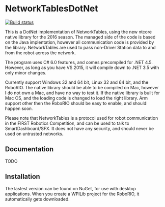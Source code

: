# NetworkTablesDotNet
[![Build status](https://ci.appveyor.com/api/projects/status/q6e3jxtlavkpuf3p/branch/master?svg=true)](https://ci.appveyor.com/project/robotdotnet/networktablescore/branch/master)

This is a DotNet implementation of NetworkTables, using the new ntcore native library for the 2016 season. The managed side of the code is based on the Java implentation, however all communication code is provided by the library. NetworkTables are used to pass non-Driver Station data to and from the robot across the network.

The program uses C# 6.0 features, and comes precompiled for .NET 4.5. However, as long as you have VS 2015, it will compile down to .NET 3.5 with only minor changes. 

Currently support Windows 32 and 64 bit, Linux 32 and 64 bit, and the RoboRIO. The native library should be able to be compiled on Mac, however I do not own a Mac, and have no way to test it. If the native library is built for Mac OS, and the loading code is changed to load the right library. Arm support other then the RoboRIO should be easy to enable, and should happen soon.


Please note that NetworkTables is a protocol used for robot communication in the
          FIRST Robotics Competition, and can be used to talk to
          SmartDashboard/SFX. It does not have any security, and should never
          be used on untrusted networks.
          
Documentation
-------------
TODO

Installation
------------
The lastest version can be found on NuGet, for use with desktop applications. When you create a WPILib project for the RoboRIO, it automatically gets downloaded.
